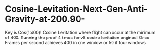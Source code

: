 # Cosine-Levitation-Next-Gen-Anti-Gravity-at-200.90-
Key is Cos(1:400)! Cosine Levitation where flight can occur at the minimum of 400. Running the proof 4 times for v8 cosine levitation engines!
Once Frames per second achieves 400 in one window or 50 if four windows
